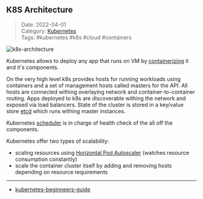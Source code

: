  ## K8S Architecture
 
>Date: 2022-04-01   
>Category: [Kubernetes](links/00Kubernetes.md)  
>Tags: #kubernetes #k8s #cloud #containers  

![k8s-architecture](files/k8s-architecture.png)

Kubernetes allows to deploy any app that runs on VM by [containerizing](https://www.youtube.com/watch?v=cjXI-yxqGTI) it and it's components.

On the very high level k8s provides hosts for running workloads using containers and a set of management hosts called masters for the API. All hosts are connected withing overlaying network and container-to-container routing. Apps deployed to k8s are discoverable withing the network and exposed via load balancers. State of the cluster is stored in a key/value store [etcd](notes/etcd.md) which runs withing master instances.

Kubernetes [scheduler](notes/k8s-scheduler.md) is in charge of health check of the all off the components. 

Kubernetes offer two types of scalability:
- scaling resources using [Horizontal Pod Autoscaler](notes/horizontal-pod-autoscaler.md) (watches resource consumption constantly)
- scale the container cluster itself by adding and removing hosts depending on resource requirements

---
- [kubernetes-beginneers-guide](notes/kubernetes-beginneers-guide.md)